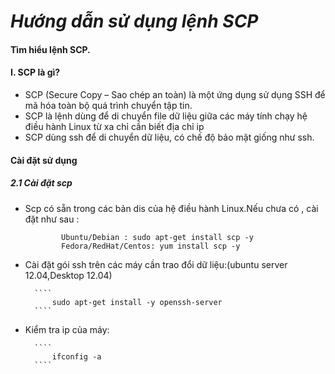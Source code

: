 _***Hướng dẫn sử dụng lệnh SCP***_
========
#### Tìm hiểu lệnh SCP.

#### I. SCP là gì?
- SCP (Secure Copy – Sao chép an toàn) là một ứng dụng sử dụng SSH để mã hóa toàn bộ quá trình chuyển tập tin.
- SCP  là lệnh dùng để di chuyển file dữ liệu giữa các máy tính chạy hệ điều hành Linux từ xa chỉ cần biết địa chỉ ip
- SCP dùng ssh để di chuyển dữ liệu, có chế độ bảo mật giống như ssh.
#### Cài đặt sử dụng

##### 2.1 Cài đặt scp
- Scp có sẵn trong các bản dis của hệ điều hành Linux.Nếu chưa có , cài đặt như sau :
    
	````
       		Ubuntu/Debian : sudo apt-get install scp -y
       		Fedora/RedHat/Centos: yum install scp -y
	````
    
- Cài đặt gói ssh trên các máy cần trao đổi dữ liệu:(ubuntu server 12.04,Desktop 12.04)
    
     	````
      		sudo apt-get install -y openssh-server
     	````
     
- Kiểm tra ip của máy:
   
    	````
       		ifconfig -a 
    	````

